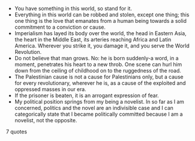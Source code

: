 - You have something in this world, so stand for it.
 - Everything in this world can be robbed and stolen, except one thing; this one thing is the love that emanates from a human being towards a solid commitment to a conviction or cause.
 - Imperialism has layed its body over the world, the head in Eastern Asia, the heart in the Middle East, its arteries reaching Africa and Latin America. Wherever you strike it, you damage it, and you serve the World Revolution.
 - Do not believe that man grows. No: he is born suddenly-a word, in a moment, penetrates his heart to a new throb. One scene can hurl him down from the ceiling of childhood on to the ruggedness of the road.
 - The Palestinian cause is not a cause for Palestinians only, but a cause for every revolutionary, wherever he is, as a cause of the exploited and oppressed masses in our era.
 - If the prisoner is beaten, it is an arrogant expression of fear.
 - My political position springs from my being a novelist. In so far as I am concerned, politics and the novel are an indivisible case and I can categorically state that I became politically committed because I am a novelist, not the opposite.

7 quotes